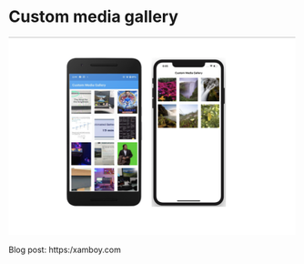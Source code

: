 # Custom media gallery


<p align="center">
<img  height:"1000" src="sample.png" />
</p>


Blog post: https:/xamboy.com
